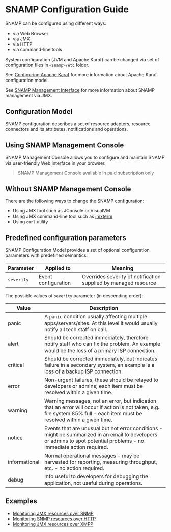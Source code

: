 SNAMP Configuration Guide
====
SNAMP can be configured using different ways:
* via Web Browser
* via JMX
* via HTTP
* via command-line tools

System configuration (JVM and Apache Karaf) can be changed via set of configuration files in `<snamp>/etc` folder.

See [Configuring Apache Karaf](http://karaf.apache.org/manual/latest/users-guide/configuration.html) for more information about Apache Karaf configuration model.

See [SNAMP Management Interface](/mgmt.md) for more information about SNAMP management via JMX.

## Configuration Model
SNAMP configuration describes a set of resource adapters, resource connectors and its attributes, notifications and operations.

## Using SNAMP Management Console
SNAMP Management Console allows you to configure and maintain SNAMP via user-friendly Web interface in your browser.
> SNAMP Management Console available in paid subscription only

## Without SNAMP Management Console
There are the following ways to change the SNAMP configuration:
* Using JMX tool such as JConsole or VisualVM
* Using JMX command-line tool such as [jmxterm](http://wiki.cyclopsgroup.org/jmxterm/)
* Using `curl` utility

## Predefined configuration parameters
SNAMP Configuration Model provides a set of optional configuration parameters with predefined semantics.

Parameter | Applied to | Meaning
---- | ---- | ----
`severity` | Event configuration | Overrides severity of notification supplied by managed resource

The possible values of `severity` parameter (in descending order):

Value | Description
---- | ----
panic | A `panic` condition usually affecting multiple apps/servers/sites. At this level it would usually notify all tech staff on call.
alert | Should be corrected immediately, therefore notify staff who can fix the problem. An example would be the loss of a primary ISP connection.
critical | Should be corrected immediately, but indicates failure in a secondary system, an example is a loss of a backup ISP connection.
error | Non-urgent failures, these should be relayed to developers or admins; each item must be resolved within a given time.
warning | Warning messages, not an error, but indication that an error will occur if action is not taken, e.g. file system 85% full - each item must be resolved within a given time.
notice | Events that are unusual but not error conditions - might be summarized in an email to developers or admins to spot potential problems - no immediate action required.
informational | Normal operational messages - may be harvested for reporting, measuring throughput, etc. - no action required.
debug | Info useful to developers for debugging the application, not useful during operations.

## Examples
* [Monitoring JMX resources over SNMP](/jmx-over-snmp.md)
* [Monitoring SNMP resources over HTTP](/snmp-over-http.md)
* [Monitoring JMX resources over XMPP](/jmx-over-xmpp.md)
